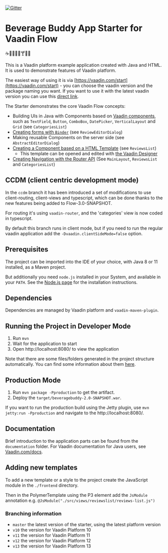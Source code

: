 [![Gitter](https://badges.gitter.im/Join%20Chat.svg)](https://gitter.im/vaadin-flow/Lobby#?utm_source=badge&utm_medium=badge&utm_campaign=pr-badge)

# Beverage Buddy App Starter for Vaadin Flow
:coffee::tea::sake::baby_bottle::beer::cocktail::tropical_drink::wine_glass:

This is a Vaadin platform example application created with Java and HTML. It is used to demonstrate features of Vaadin platform.

The easiest way of using it is via [https://vaadin.com/start](https://vaadin.com/start) - you can choose the vaadin version and the package naming you want. If you want to use it with the latest vaadin version you can use this [direct link](https://vaadin.com/start/simple-ui).

The Starter demonstrates the core Vaadin Flow concepts:
* Building UIs in Java with Components based on [Vaadin components](https://vaadin.com/components), such as `TextField`, `Button`, `ComboBox`, `DatePicker`, `VerticalLayout` and `Grid` (see `CategoriesList`)
* [Creating forms with `Binder`](https://github.com/vaadin/beverage-starter-flow/blob/master/documentation/using-binder-in-review-editor-dialog.asciidoc) (see `ReviewEditorDialog`)
* Making reusable Components on the server side (see `AbstractEditorDialog`)
* [Creating a Component based on a HTML Template](https://github.com/vaadin/beverage-starter-flow/blob/master/documentation/polymer-template-based-view.asciidoc) (see `ReviewsList`)
  * This template can be opened and edited with [the Vaadin Designer](https://vaadin.com/designer)
* [Creating Navigation with the Router API](https://github.com/vaadin/beverage-starter-flow/blob/master/documentation/using-annotation-based-router-api.asciidoc) (See `MainLayout`, `ReviewsList` and `CategoriesList`)

## CCDM (client centric development mode)

In the `ccdm` branch it has been introduced a set of modifications to use client-routing, client-views and typescript, which can be done thanks to the new features being added to Flow-3.0-SNAPSHOT.

For routing it's using `vaadin-router`, and the 'categories' view is now coded in typescript.

By default this branch runs in client mode, but if you need to run the regular vaadin application add the `-Dvaadin.clientSideMode=false` option.

## Prerequisites

The project can be imported into the IDE of your choice, with Java 8 or 11 installed, as a Maven project.

But additionally you need `node.js` installed in your System, and available in your `PATH`.
See the [Node.js page](https://nodejs.org/en/) for the installation instructions.

## Dependencies

Dependencies are managed by Vaadin platform and `vaadin-maven-plugin`.

## Running the Project in Developer Mode

1. Run `mvn`
2. Wait for the application to start
3. Open http://localhost:8080/ to view the application

Note that there are some files/folders generated in the project structure automatically. You can find some information about them [here](https://vaadin.com/docs/v14/flow/v14-migration/v14-migration-guide.html#6-build-and-maintain-the-v14-project).

## Production Mode

1. Run `mvn package -Pproduction` to get the artifact.
2. Deploy the `target/beveragebuddy-2.0-SNAPSHOT.war`.

If you want to run the production build using the Jetty plugin, use `mvn jetty:run -Pproduction` and navigate to the http://localhost:8080/.

## Documentation

Brief introduction to the application parts can be found from the `documentation` folder. For Vaadin documentation for Java users, see [Vaadin.com/docs](https://vaadin.com/docs/flow/Overview.html).

## Adding new templates

To add a new template or a style to the project create the JavaScript module in the `./frontend` directory.

Then in the PolymerTemplate using the P3 element add the `JsModule` annotation e.g. `@JsModule("./src/views/reviewslist/reviews-list.js")`

### Branching information
* `master` the latest version of the starter, using the latest platform version
* `v10` the version for Vaadin Platform 10
* `v11` the version for Vaadin Platform 11
* `v12` the version for Vaadin Platform 12
* `v13` the version for Vaadin Platform 13

